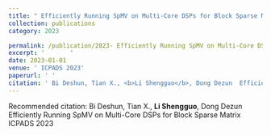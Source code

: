 ```yaml
---
title: " Efficiently Running SpMV on Multi-Core DSPs for Block Sparse Matrix"
collection: publications
category: 2023

permalink: /publication/2023- Efficiently Running SpMV on Multi-Core DSPs for Block Sparse Matrix
excerpt: '       '
date: 2023-01-01
venue: ' ICPADS 2023'
paperurl: ' '
citation: ' Bi Deshun, Tian X., <b>Li Shengguo</b>, Dong Dezun  Efficiently Running SpMV on Multi-Core DSPs for Block Sparse Matrix ICPADS 2023 '
---
```



Recommended citation:  Bi Deshun, Tian X., <b>Li Shengguo</b>, Dong Dezun  Efficiently Running SpMV on Multi-Core DSPs for Block Sparse Matrix ICPADS 2023 